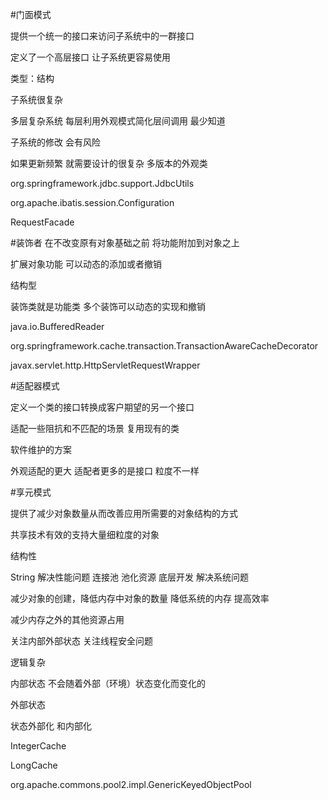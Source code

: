 #门面模式

提供一个统一的接口来访问子系统中的一群接口

定义了一个高层接口 让子系统更容易使用

类型：结构

子系统很复杂  


多层复杂系统  每层利用外观模式简化层间调用   最少知道

子系统的修改 会有风险

如果更新频繁  就需要设计的很复杂  多版本的外观类

org.springframework.jdbc.support.JdbcUtils

org.apache.ibatis.session.Configuration

RequestFacade

#装饰者
在不改变原有对象基础之前  将功能附加到对象之上

扩展对象功能  可以动态的添加或者撤销

结构型

装饰类就是功能类  多个装饰可以动态的实现和撤销

java.io.BufferedReader

org.springframework.cache.transaction.TransactionAwareCacheDecorator

javax.servlet.http.HttpServletRequestWrapper

#适配器模式

定义一个类的接口转换成客户期望的另一个接口

适配一些阻抗和不匹配的场景  复用现有的类

软件维护的方案

外观适配的更大  适配者更多的是接口  粒度不一样

#享元模式

提供了减少对象数量从而改善应用所需要的对象结构的方式

共享技术有效的支持大量细粒度的对象

结构性

String  解决性能问题   连接池  池化资源  底层开发 解决系统问题

减少对象的创建，降低内存中对象的数量 降低系统的内存  提高效率

减少内存之外的其他资源占用

关注内部外部状态  关注线程安全问题

逻辑复杂


内部状态  不会随着外部（环境）状态变化而变化的

外部状态

状态外部化  和内部化 

 IntegerCache
 
 LongCache
 
 org.apache.commons.pool2.impl.GenericKeyedObjectPool
 

  
